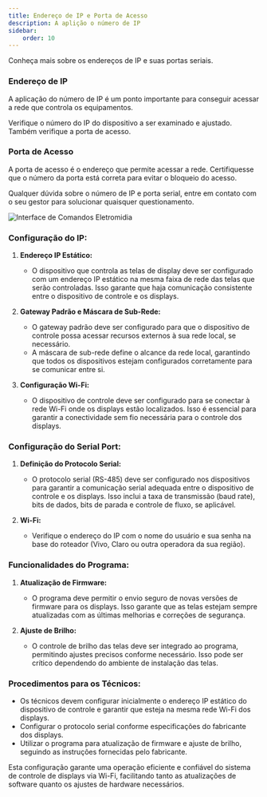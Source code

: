 ```yaml
---
title: Endereço de IP e Porta de Acesso
description: A aplição o número de IP 
sidebar:
    order: 10
---
```


[comment]: <> (Documentação online para o aplicativo Interface de Comando Eletromidia)
[comment]: <> (Criado por Alexandre de Abreu - alexandre.abreu@eletromidia.com.br)
[comment]: <> (Data : 17/06/2024)


Conheça mais sobre os endereços de IP e suas portas seriais.

### Endereço de IP 
A aplicação do número de IP é um ponto importante para conseguir acessar a rede que controla os equipamentos. 

Verifique o número do IP do dispositivo a ser examinado e ajustado. Também verifique a porta de acesso.

### Porta de Acesso
A porta de acesso é o endereço que permite acessar a rede. Certifiquesse que o número da porta está correta para evitar o bloqueio do acesso.

Qualquer dúvida sobre o número de IP e porta serial, entre em contato com o seu gestor para solucionar quaisquer questionamento.

![Interface de Comandos Eletromidia](https://intercomelt.netlify.app/assets/images/configurar-rede-wifi.jpeg)

 
 
### Configuração do IP:

1. **Endereço IP Estático:**
   - O dispositivo que controla as telas de display deve ser configurado com um endereço IP estático na mesma faixa de rede das telas que serão controladas. Isso garante que haja comunicação consistente entre o dispositivo de controle e os displays.

2. **Gateway Padrão e Máscara de Sub-Rede:**
   - O gateway padrão deve ser configurado para que o dispositivo de controle possa acessar recursos externos à sua rede local, se necessário.
   - A máscara de sub-rede define o alcance da rede local, garantindo que todos os dispositivos estejam configurados corretamente para se comunicar entre si.

3. **Configuração Wi-Fi:**
   - O dispositivo de controle deve ser configurado para se conectar à rede Wi-Fi onde os displays estão localizados. Isso é essencial para garantir a conectividade sem fio necessária para o controle dos displays.

### Configuração do Serial Port:

1. **Definição do Protocolo Serial:**
   - O protocolo serial (RS-485) deve ser configurado nos dispositivos para garantir a comunicação serial adequada entre o dispositivo de controle e os displays. Isso inclui a taxa de transmissão (baud rate), bits de dados, bits de parada e controle de fluxo, se aplicável.

2. **Wi-Fi:**
   - Verifique o endereço do IP com o nome do usuário e sua senha na base do roteador (Vivo, Claro ou outra operadora da sua região).


### Funcionalidades do Programa:

1. **Atualização de Firmware:**
   - O programa deve permitir o envio seguro de novas versões de firmware para os displays. Isso garante que as telas estejam sempre atualizadas com as últimas melhorias e correções de segurança.

2. **Ajuste de Brilho:**
   - O controle de brilho das telas deve ser integrado ao programa, permitindo ajustes precisos conforme necessário. Isso pode ser crítico dependendo do ambiente de instalação das telas.

### Procedimentos para os Técnicos:

- Os técnicos devem configurar inicialmente o endereço IP estático do dispositivo de controle e garantir que esteja na mesma rede Wi-Fi dos displays.
- Configurar o protocolo serial conforme especificações do fabricante dos displays.
- Utilizar o programa para atualização de firmware e ajuste de brilho, seguindo as instruções fornecidas pelo fabricante.

Esta configuração garante uma operação eficiente e confiável do sistema de controle de displays via Wi-Fi, facilitando tanto as atualizações de software quanto os ajustes de hardware necessários.

 
 

 
 